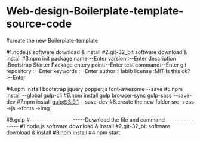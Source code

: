 # Web-design-Boilerplate-template-source-code
#create the new Boilerplate-template 

#1.node.js software download & install
#2.git-32_bit software download & install
#3.npm init
    	   package name:--Enter
           varsion     :--Enter
           description :Bootstrap Starter Package
           entery point:--Enter
           test command:--Enter
        git repository :--Enter
             keywords  :--Enter
             author    :Habib
             license   :MIT
         Is this ok?   :--Enter

#4.npm install bootstrap jquery popper.js font-awesome --save
#5.npm install --global gulp-cli
#6.npm install gulp browser-sync gulp-sass --save-dev
#7.npm install gulp@3.9.1 --save-dev
#8.create the new folder
  src
   ->css
   ->js
   ->fonts
   ->img 

#9.gulp
#-----------------------Download the file and command-----------------
#1.node.js software download & install
#2.git-32_bit software download & install
#3.npm install
#4.npm start
